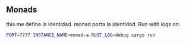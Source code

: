 ## Monads
this.me define la identidad.
monad porta la identidad.
Run with logs on:
```bash
PORT=7777 INSTANCE_NAME=monad-a RUST_LOG=debug cargo run
```


